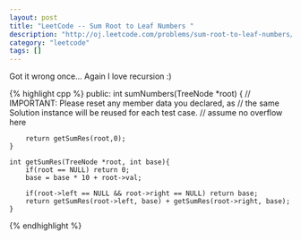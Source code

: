 ```yaml
---
layout: post
title: "LeetCode -- Sum Root to Leaf Numbers "
description: "http://oj.leetcode.com/problems/sum-root-to-leaf-numbers/"
category: "leetcode"
tags: []
---
```


Got it wrong once... Again I love recursion :)

{% highlight cpp %}
public:
    int sumNumbers(TreeNode *root) {
        // IMPORTANT: Please reset any member data you declared, as
        // the same Solution instance will be reused for each test case.
        // assume no overflow here
        
        return getSumRes(root,0);
    }
    
    int getSumRes(TreeNode *root, int base){
        if(root == NULL) return 0;
        base = base * 10 + root->val;
        
        if(root->left == NULL && root->right == NULL) return base;
        return getSumRes(root->left, base) + getSumRes(root->right, base);
    }
{% endhighlight %}
